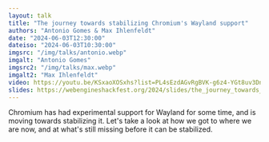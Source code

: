 ```yaml
---
layout: talk
title: "The journey towards stabilizing Chromium's Wayland support"
authors: "Antonio Gomes & Max Ihlenfeldt"
date: "2024-06-03T12:30:00"
dateiso: "2024-06-03T10:30:00"
imgsrc: "/img/talks/antonio.webp"
imgalt: "Antonio Gomes"
imgsrc2: "/img/talks/max.webp"
imgalt2: "Max Ihlenfeldt"
video: https://youtu.be/KSxaoXOSxhs?list=PL4sEzdAGvRgBVK-g6z4-YGt8uv3Dni6ag
slides: https://webengineshackfest.org/2024/slides/the_journey_towards_stabilizing_chromiums_wayland_support_by_antonio_gomes_and_max_ihlenfeldt.pdf
---
```


Chromium has had experimental support for Wayland for some time, and is moving towards stabilizing it. Let's take a look at how we got to where we are now, and at what's still missing before it can be stabilized.

